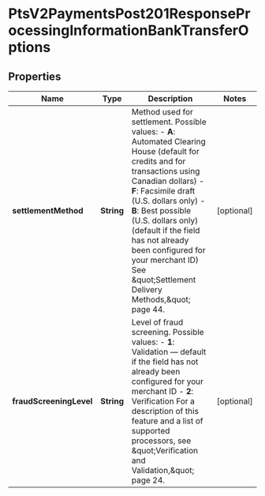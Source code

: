 
# PtsV2PaymentsPost201ResponseProcessingInformationBankTransferOptions

## Properties
Name | Type | Description | Notes
------------ | ------------- | ------------- | -------------
**settlementMethod** | **String** | Method used for settlement.  Possible values: - **A**: Automated Clearing House (default for credits and for transactions using Canadian dollars) - **F**: Facsimile draft (U.S. dollars only) - **B**: Best possible (U.S. dollars only) (default if the field has not already been configured for your merchant ID)  See \&quot;Settlement Delivery Methods,\&quot; page 44.  |  [optional]
**fraudScreeningLevel** | **String** | Level of fraud screening.  Possible values: - **1**: Validation — default if the field has not already been configured for your merchant ID - **2**: Verification  For a description of this feature and a list of supported processors, see \&quot;Verification and Validation,\&quot; page 24.  |  [optional]



